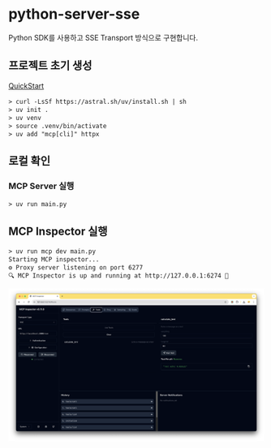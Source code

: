 # python-server-sse
Python SDK를 사용하고 SSE Transport 방식으로 구현합니다.

## 프로젝트 초기 생성
[QuickStart](https://modelcontextprotocol.io/quickstart/server#python)

```
> curl -LsSf https://astral.sh/uv/install.sh | sh
> uv init .
> uv venv
> source .venv/bin/activate
> uv add "mcp[cli]" httpx
```

## 로컬 확인
### MCP Server 실행
```
> uv run main.py
```

## MCP Inspector 실행

```
> uv run mcp dev main.py
Starting MCP inspector...
⚙️ Proxy server listening on port 6277
🔍 MCP Inspector is up and running at http://127.0.0.1:6274 🚀
```

![server connecting](./images/mcp-inspector-example.png)
